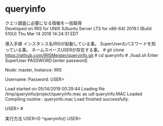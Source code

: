 # queryinfo
クエリ調査に必要になる情報を一括取得  
Developed on IRIS for UNIX (Ubuntu Server LTS for x86-64) 2019.1 (Build 510U) Thu Mar 14 2019 14:24:31 EDT

導入手順
インスタンス名IRISが起動している事。
SuperUserのパスワードを知っている事。
ネームスペースUSERが存在する事。
\# git clone https://github.com/IRISMeister/queryinfo.git
\# cd queryinfo
\# ./load.sh
Enter SuperUser PASSWORD:[enter password]

Node: master, Instance: IRIS

Username:
Password:
USER>

Load started on 05/14/2019 00:29:44
Loading file /tmp/queryinfo/project/queryinfo.mac as udl
queryinfo.MAC Loaded
Compiling routine : queryinfo.mac
Load finished successfully.

USER>
\#

実行方法
USER>D ^queryinfo()
USER>